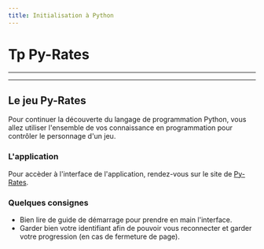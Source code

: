 ```yaml
---
title: Initialisation à Python
---
```


# Tp Py-Rates

---

<link rel="stylesheet" href="../assets/style.css" />

---

## Le jeu Py-Rates

Pour continuer la découverte du langage de programmation Python, vous allez utiliser l'ensemble de vos connaissance en programmation pour contrôler le personnage d'un jeu.

### L'application

Pour accèder à l'interface de l'application, rendez-vous sur le site de [Py-Rates](https://py-rates.fr/).

### Quelques consignes
- Bien lire de guide de démarrage pour prendre en main l'interface.
- Garder bien votre identifiant afin de pouvoir vous reconnecter et garder votre progression (en cas de fermeture de page).